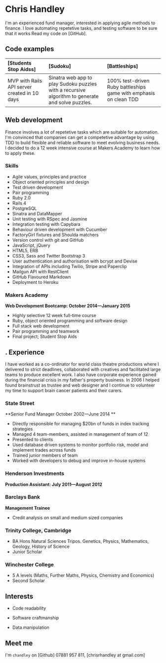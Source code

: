 Chris Handley 
=========

I'm an experienced fund manager, interested in applying agile methods to finance.
I love automating repetetive tasks, and testing software to be sure that it works
Read my code on [GitHub].

Code examples
-------------

| [Students Stop Aidss] | [Sudoku] | [Battleships] |
|:--------------- |:-------- |:--------- |
| MVP with Rails API server created in 10 days | Sinatra web app to play Sudoku puzzles with a recursive algorithm to generate and solve puzzles. | 100% test-driven Ruby battleships game with emphasis on clean TDD|


Web development
---------------

Finance involves a lot of repetetive tasks which are suitable for automation. I'm convinced that companies can
get a competetive advantage by using TDD to build flexible and reliable software to meet evolving business needs.
I decided to do a 12 week intensive course at Makers Academy to learn how to apply these.

### Skills


  - Agile values, principles and practice
  - Object­ oriented principles and design
  - Test­ driven development
  - Pair programming
  - Ruby 2.0
  - Rails 4
  - PostgreSQL
  - Sinatra and DataMapper
  - Unit testing with RSpec and Jasmine
  - Integration testing with Capybara
  - Behaviour driven development with Cucumber
  - FactoryGirl fixtures and Shoulda matchers
  - Version control with git and GitHub
  - JavaScript, jQuery 
  - HTML5, ERB 
  - CSS3, Sass and Twitter Bootstrap 3
  - User authentication and authorisation with bcrypt and Devise
  - Integration of APIs including Twilio, Stripe and Paperclip
  - Mailgun API with RestClient
  - GitHub Flavoured Markdown
  - Deployment to Heroku

### Makers Academy
**Web Development Bootcamp: October 2014&mdash;January 2015**

  - Highly selective 12 week full-time course
  - Ruby, object oriented programming and software design
  - Full stack web development
  - Pair programming and teamwork
  - Final project; Student Stop Aids

.
Experience
----------

I have worked as a co-ordinator for world class theatre productions where I
delivered to strict deadlines, collaborated with creatives and facilitated
large teams to produce excellent work. I also have corporate experience
gained during the financial crisis in my father's property business. In 2006
I helped found brainstrust as trustee and web designer and I continue to
volunteer my time to support brain cancer patients and their carers.

### State Street 
**Senior Fund Manager October 2002&mdash;June 2014 **

- Directly responsible for managing $20bn of funds in index tracking strategies
- Managed 4 team-members, assisted in management of team of 12
- Presented to clients
- Used database driven systems to monitor portfolio risk, model and implement trades across funds
- Trained junior members of team 
- Worked with developers to debug and improve in-house systems

### Henderson Investments
**Production Assistant: July 2011&mdash;August 2012**


### Barclays Bank
**Management Trainee**
- Credit analysis on small and medium sized companies

### Trinity College, Cambridge
- BA Hons Natural Sciences Tripos. Genetics, Physics, Mathematics, Geology, History of Science
- Junior Scholar

### Winchester College
- 5 A levels (Maths, Further Maths, Physics, Chemistry and Economics)
- Second Scholar

Interests
---------

* Code readability

* Software craftmanship

* Data manipulation



Meet me
-------
I'm `chandley` on [Github]
07881 957 811,
[chrisrhandley at gmail.com]

  [bookmark-manager]: https://github.com/chandley/bookmark-manager

  [LinkedIn]: http:/
  [Twitter]: http://twitter.com/

